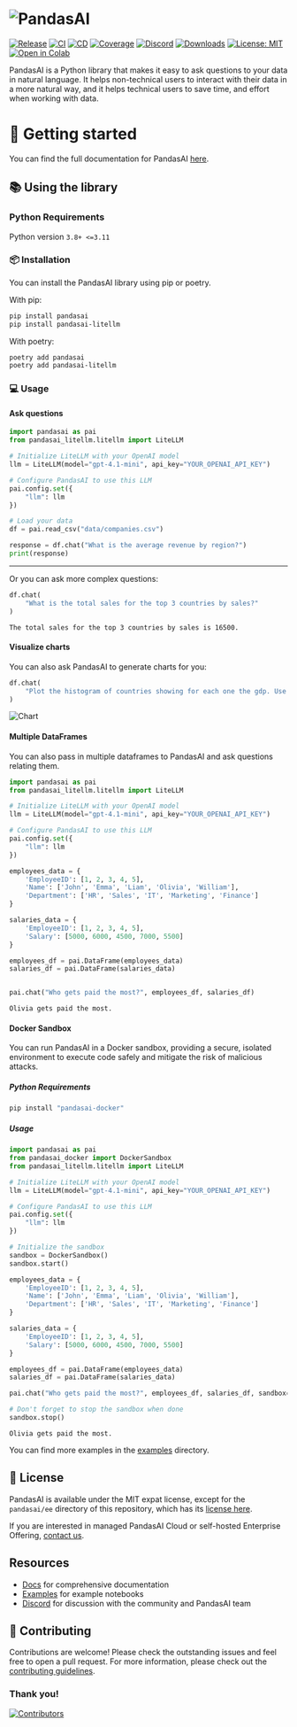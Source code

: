 # ![PandasAI](assets/logo.png)

[![Release](https://img.shields.io/pypi/v/pandasai?label=Release&style=flat-square)](https://pypi.org/project/pandasai/)
[![CI](https://github.com/sinaptik-ai/pandas-ai/actions/workflows/ci-core.yml/badge.svg)](https://github.com/sinaptik-ai/pandas-ai/actions/workflows/ci-core.yml/badge.svg)
[![CD](https://github.com/sinaptik-ai/pandas-ai/actions/workflows/cd.yml/badge.svg)](https://github.com/sinaptik-ai/pandas-ai/actions/workflows/cd.yml/badge.svg)
[![Coverage](https://codecov.io/gh/sinaptik-ai/pandas-ai/branch/main/graph/badge.svg)](https://codecov.io/gh/sinaptik-ai/pandas-ai)
[![Discord](https://dcbadge.vercel.app/api/server/kF7FqH2FwS?style=flat&compact=true)](https://discord.gg/KYKj9F2FRH)
[![Downloads](https://static.pepy.tech/badge/pandasai)](https://pepy.tech/project/pandasai) [![License: MIT](https://img.shields.io/badge/License-MIT-yellow.svg)](https://opensource.org/licenses/MIT)
[![Open in Colab](https://colab.research.google.com/assets/colab-badge.svg)](https://colab.research.google.com/drive/1ZnO-njhL7TBOYPZaqvMvGtsjckZKrv2E?usp=sharing)

PandasAI is a Python library that makes it easy to ask questions to your data in natural language. It helps non-technical users to interact with their data in a more natural way, and it helps technical users to save time, and effort when working with data.

# 🔧 Getting started

You can find the full documentation for PandasAI [here](https://docs.pandas-ai.com/).


## 📚 Using the library

### Python Requirements

Python version `3.8+ <=3.11`

### 📦 Installation

You can install the PandasAI library using pip or poetry.

With pip:

```bash
pip install pandasai
pip install pandasai-litellm
```

With poetry:

```bash
poetry add pandasai
poetry add pandasai-litellm
```

### 💻 Usage

#### Ask questions

```python
import pandasai as pai
from pandasai_litellm.litellm import LiteLLM

# Initialize LiteLLM with your OpenAI model
llm = LiteLLM(model="gpt-4.1-mini", api_key="YOUR_OPENAI_API_KEY")

# Configure PandasAI to use this LLM
pai.config.set({
    "llm": llm
})

# Load your data
df = pai.read_csv("data/companies.csv")

response = df.chat("What is the average revenue by region?")
print(response)
```

---

Or you can ask more complex questions:

```python
df.chat(
    "What is the total sales for the top 3 countries by sales?"
)
```

```
The total sales for the top 3 countries by sales is 16500.
```

#### Visualize charts

You can also ask PandasAI to generate charts for you:

```python
df.chat(
    "Plot the histogram of countries showing for each one the gdp. Use different colors for each bar",
)
```

![Chart](assets/histogram-chart.png?raw=true)

#### Multiple DataFrames

You can also pass in multiple dataframes to PandasAI and ask questions relating them.

```python
import pandasai as pai
from pandasai_litellm.litellm import LiteLLM

# Initialize LiteLLM with your OpenAI model
llm = LiteLLM(model="gpt-4.1-mini", api_key="YOUR_OPENAI_API_KEY")

# Configure PandasAI to use this LLM
pai.config.set({
    "llm": llm
})

employees_data = {
    'EmployeeID': [1, 2, 3, 4, 5],
    'Name': ['John', 'Emma', 'Liam', 'Olivia', 'William'],
    'Department': ['HR', 'Sales', 'IT', 'Marketing', 'Finance']
}

salaries_data = {
    'EmployeeID': [1, 2, 3, 4, 5],
    'Salary': [5000, 6000, 4500, 7000, 5500]
}

employees_df = pai.DataFrame(employees_data)
salaries_df = pai.DataFrame(salaries_data)


pai.chat("Who gets paid the most?", employees_df, salaries_df)
```

```
Olivia gets paid the most.
```

#### Docker Sandbox

You can run PandasAI in a Docker sandbox, providing a secure, isolated environment to execute code safely and mitigate the risk of malicious attacks.

##### Python Requirements

```bash
pip install "pandasai-docker"
```

##### Usage

```python
import pandasai as pai
from pandasai_docker import DockerSandbox
from pandasai_litellm.litellm import LiteLLM

# Initialize LiteLLM with your OpenAI model
llm = LiteLLM(model="gpt-4.1-mini", api_key="YOUR_OPENAI_API_KEY")

# Configure PandasAI to use this LLM
pai.config.set({
    "llm": llm
})

# Initialize the sandbox
sandbox = DockerSandbox()
sandbox.start()

employees_data = {
    'EmployeeID': [1, 2, 3, 4, 5],
    'Name': ['John', 'Emma', 'Liam', 'Olivia', 'William'],
    'Department': ['HR', 'Sales', 'IT', 'Marketing', 'Finance']
}

salaries_data = {
    'EmployeeID': [1, 2, 3, 4, 5],
    'Salary': [5000, 6000, 4500, 7000, 5500]
}

employees_df = pai.DataFrame(employees_data)
salaries_df = pai.DataFrame(salaries_data)

pai.chat("Who gets paid the most?", employees_df, salaries_df, sandbox=sandbox)

# Don't forget to stop the sandbox when done
sandbox.stop()
```

```
Olivia gets paid the most.
```

You can find more examples in the [examples](examples) directory.

## 📜 License

PandasAI is available under the MIT expat license, except for the `pandasai/ee` directory of this repository, which has its [license here](https://github.com/sinaptik-ai/pandas-ai/blob/main/ee/LICENSE).

If you are interested in managed PandasAI Cloud or self-hosted Enterprise Offering, [contact us](https://pandas-ai.com).

## Resources

- [Docs](https://docs.pandas-ai.com/) for comprehensive documentation
- [Examples](examples) for example notebooks
- [Discord](https://discord.gg/KYKj9F2FRH) for discussion with the community and PandasAI team

## 🤝 Contributing

Contributions are welcome! Please check the outstanding issues and feel free to open a pull request.
For more information, please check out the [contributing guidelines](CONTRIBUTING.md).

### Thank you!

[![Contributors](https://contrib.rocks/image?repo=sinaptik-ai/pandas-ai)](https://github.com/sinaptik-ai/pandas-ai/graphs/contributors)
